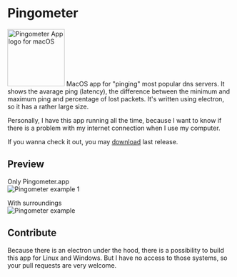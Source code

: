 # Pingometer

<img alt="Pingometer App logo for macOS" src="https://github.com/ymatuhin/Pingometer/blob/master/src/logo.png?raw=true" width="128" height="128" /> 
MacOS app for "pinging" most popular dns servers. It shows the avarage ping (latency), the difference between the minimum and maximum ping and percentage of lost packets. It's written using electron, so it has a rather large size.

Personally, I have this app running all the time, because I want to know if there is a problem with my internet connection when I use my computer.

If you wanna check it out, you may [download](https://github.com/ymatuhin/ping-ping-ping/releases/latest) last release.

## Preview

Only Pingometer.app  
![Pingometer example 1](https://github.com/ymatuhin/Pingometer/blob/master/example.png?raw=true)

With surroundings  
![Pingometer example](https://github.com/ymatuhin/Pingometer/blob/master/example2.png?raw=true)

## Contribute

Because there is an electron under the hood, there is a possibility to build this app for Linux and Windows. But I have no access to those systems, so your pull requests are very welcome.
